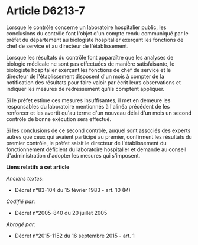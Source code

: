 # Article D6213-7

Lorsque le contrôle concerne un laboratoire hospitalier public, les conclusions du contrôle font l'objet d'un compte rendu
communiqué par le préfet du département au biologiste hospitalier exerçant les fonctions de chef de service et au directeur
de l'établissement.

Lorsque les résultats du contrôle font apparaître que les analyses de biologie médicale ne sont pas effectuées de manière
satisfaisante, le biologiste hospitalier exerçant les fonctions de chef de service et le directeur de l'établissement
disposent d'un mois à compter de la notification des résultats pour faire valoir par écrit leurs observations et indiquer les
mesures de redressement qu'ils comptent appliquer.

Si le préfet estime ces mesures insuffisantes, il met en demeure les responsables du laboratoire mentionnés à l'alinéa
précédent de les renforcer et les avertit qu'au terme d'un nouveau délai d'un mois un second contrôle de bonne exécution sera
effectué.

Si les conclusions de ce second contrôle, auquel sont associés des experts autres que ceux qui avaient participé au premier,
confirment les résultats du premier contrôle, le préfet saisit le directeur de l'établissement du fonctionnement déficient du
laboratoire hospitalier et demande au conseil d'administration d'adopter les mesures qui s'imposent.

**Liens relatifs à cet article**

_Anciens textes_:

  - Décret n°83-104 du 15 février 1983 - art. 10 (M)

_Codifié par_:

  - Décret n°2005-840 du 20 juillet 2005

_Abrogé par_:

  - Décret n°2015-1152 du 16 septembre 2015 - art. 1
